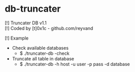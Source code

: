 # db-truncater

[!] Truncater DB v1.1<br>
[!] Coded by [t]0x1c - github.com/reyvand

[!] Example<br>
* Check available databases
  * $ ./truncater-db -check
* Truncate all table in database
  * $ ./truncater-db -h host -u user -p pass -d database
